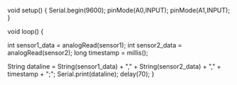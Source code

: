 void setup() {
  Serial.begin(9600);
  pinMode(A0,INPUT);
  pinMode(A1,INPUT);
}

void loop() {

  int sensor1_data = analogRead(sensor1);
  int sensor2_data = analogRead(sensor2);
  long timestamp = millis();
  
  String dataline = String(sensor1_data) + "," + String(sensor2_data) + "," + timestamp + ";";
  Serial.print(dataline);
  delay(70); 
}
